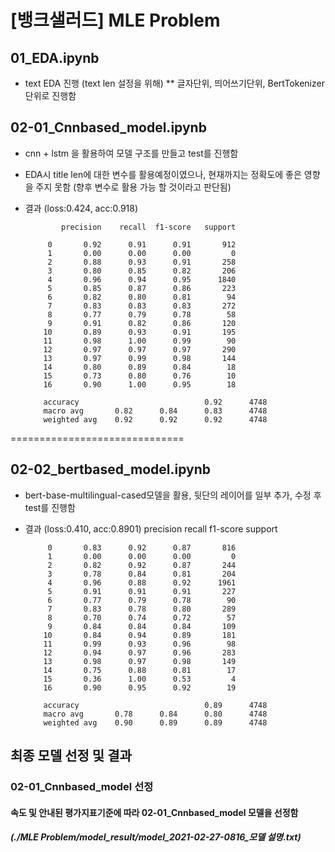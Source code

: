 # [뱅크샐러드] MLE Problem

## 01_EDA.ipynb
* text EDA 진행 (text len 설정을 위해)
** 글자단위, 띄어쓰기단위, BertTokenizer 단위로 진행함

## 02-01_Cnnbased_model.ipynb
* cnn + lstm 을 활용하여 모델 구조를 만들고 test를 진행함
* EDA시 title len에 대한 변수를 활용예정이였으나, 현재까지는 정확도에 좋은 영향을 주지 못함
  (향후 변수로 활용 가능 할 것이라고 판단됨)
* 결과 (loss:0.424, acc:0.918)


              precision    recall  f1-score   support

           0       0.92      0.91      0.91       912
           1       0.00      0.00      0.00         0
           2       0.88      0.93      0.91       258
           3       0.80      0.85      0.82       206
           4       0.96      0.94      0.95      1840
           5       0.85      0.87      0.86       223
           6       0.82      0.80      0.81        94
           7       0.83      0.83      0.83       272
           8       0.77      0.79      0.78        58
           9       0.91      0.82      0.86       120
          10       0.89      0.93      0.91       195
          11       0.98      1.00      0.99        90
          12       0.97      0.97      0.97       290
          13       0.97      0.99      0.98       144
          14       0.80      0.89      0.84        18
          15       0.73      0.80      0.76        10
          16       0.90      1.00      0.95        18

          accuracy                            0.92      4748
          macro avg       0.82      0.84      0.83      4748
          weighted avg    0.92      0.92      0.92      4748
    
    
==============================
    
## 02-02_bertbased_model.ipynb
* bert-base-multilingual-cased모델을 활용, 뒷단의 레이어를 일부 추가, 수정 후 test를 진행함
* 결과 (loss:0.410, acc:0.8901)
              precision    recall  f1-score   support

           0       0.83      0.92      0.87       816
           1       0.00      0.00      0.00         0
           2       0.82      0.92      0.87       244
           3       0.78      0.84      0.81       204
           4       0.96      0.88      0.92      1961
           5       0.91      0.91      0.91       227
           6       0.77      0.79      0.78        90
           7       0.83      0.78      0.80       289
           8       0.70      0.74      0.72        57
           9       0.84      0.84      0.84       109
          10       0.84      0.94      0.89       181
          11       0.99      0.93      0.96        98
          12       0.94      0.97      0.96       283
          13       0.98      0.97      0.98       149
          14       0.75      0.88      0.81        17
          15       0.36      1.00      0.53         4
          16       0.90      0.95      0.92        19

          accuracy                            0.89      4748
          macro avg       0.78      0.84      0.80      4748
          weighted avg    0.90      0.89      0.89      4748
          
## 최종 모델 선정 및 결과
### 02-01_Cnnbased_model 선정
#### 속도 및 안내된 평가지표기준에 따라 02-01_Cnnbased_model 모델을 선정함
##### (./MLE Problem/model_result/model_2021-02-27-0816_모델 설명.txt)


